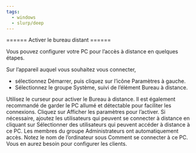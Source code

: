 ```yaml
---
tags:
  - windows
  - slurp/deep
---
```


====== Activer le bureau distant ======

Vous pouvez configurer votre PC pour l’accès à distance en quelques étapes.

Sur l’appareil auquel vous souhaitez vous connecter, 
  * sélectionnez Démarrer, puis cliquez sur l’icône Paramètres à gauche.
  * Sélectionnez le groupe Système, suivi de l’élément Bureau à distance.

Utilisez le curseur pour activer le Bureau à distance.
Il est également recommandé de garder le PC allumé et détectable pour faciliter les connexions. Cliquez sur Afficher les paramètres pour l’activer.
Si nécessaire, ajoutez les utilisateurs qui peuvent se connecter à distance en cliquant sur Sélectionner des utilisateurs qui peuvent accéder à distance à ce PC.
Les membres du groupe Administrateurs ont automatiquement accès.
Notez le nom de l’ordinateur sous Comment se connecter à ce PC. Vous en aurez besoin pour configurer les clients.
